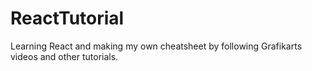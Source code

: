 # ReactTutorial
Learning React and making my own cheatsheet by following Grafikarts videos and other tutorials. 

